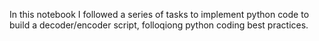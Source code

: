 In this notebook I followed a series of tasks to implement python code to build a decoder/encoder script, folloqiong python coding best practices. 
